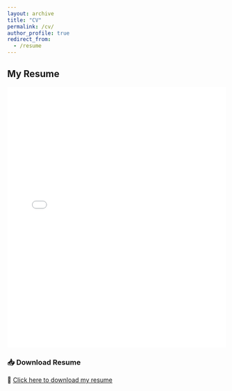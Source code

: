 ```yaml
---
layout: archive
title: "CV"
permalink: /cv/
author_profile: true
redirect_from:
  - /resume
---
```


## My Resume
<iframe src="files/Smayan Agarwal Resume H2 2024.pdf" width="100%" height="600px" style="border: none;">
    <p>Unable to display PDF. <a href="/assets/files/resume.pdf" download>Download it here</a>.</p>
</iframe>

### 📥 Download Resume  
🔗 [Click here to download my resume](../assets/files/resume.pdf)
